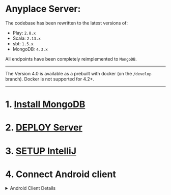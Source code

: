 # Anyplace Server:
The codebase has been rewritten to the latest versions of:
- Play: `2.8.x`
- Scala: `2.13.x`
- sbt: `1.5.x`
- MongoDB: `4.3.x`

All endpoints have been completely reimplemented to `MongoDB`.

***

The Version 4.0 is available as a prebuilt with docker (on the `/develop` branch).
Docker is not supported for 4.2+.

***

# 1. [Install MongoDB](./database/README.md)

# 2. [DEPLOY Server](./DEPLOY.md)

# 3. [SETUP IntelliJ](./SETUP.md) 

# 4. Connect Android client

<details>
<summary>
Android Client Details
</summary>

##### Connecting the Anyplace Android Client
4.1. Download the Android Client from the Play Store: [com.dmsl.anyplace (old)](https://play.google.com/store/apps/details?id=com.dmsl.anyplace&hl=en)

4.2. Under settings in the Android App, change the DNS of the Anyplace server to your own server IP/DNS.

***
#### NOTES:

- Optional: Change more client settings:
  - You can download, modify, and recompile the Android client.
  - Requires an Android Developer Account.
+ An SSL certificate is **mandatory** for allocing the Android client to connect to your server.
+ Source code: [../clients](../clients/)

</details>